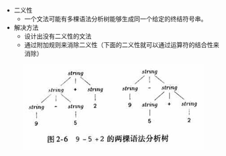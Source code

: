 
* 二义性 
    - 一个文法可能有多棵语法分析树能够生成同一个给定的终结符号串。
* 解决方法
    - 设计出没有二义性的文法 
    - 通过附加规则来消除二义性（下面的二义性就可以通过运算符的结合性来消除）

<div align=center><img alt="图2.6 - 两棵语法分析树.jpg" src="https://raw.githubusercontent.com/NorthFacing/step-by-compiler/master/dragon-book/src/main/java/chapter02/_2_2_Syntax_Definition/图2.6 - 两棵语法分析树.jpg" height="200"/></div>

